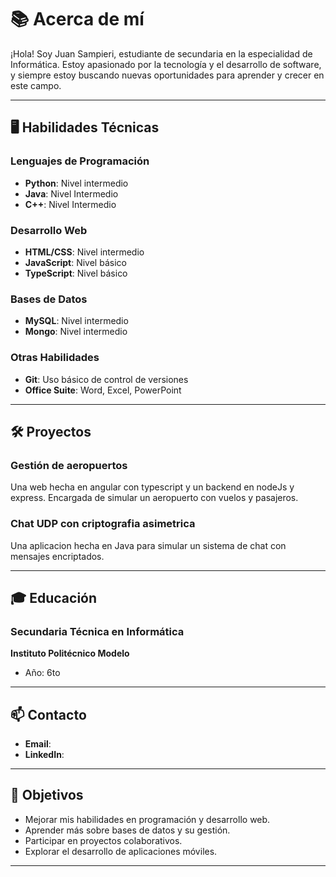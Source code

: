 # 📚 Acerca de mí

¡Hola! Soy Juan Sampieri, estudiante de secundaria en la especialidad de Informática. Estoy apasionado por la tecnología y el desarrollo de software, y siempre estoy buscando nuevas oportunidades para aprender y crecer en este campo.

---

## 🖥️ Habilidades Técnicas

### Lenguajes de Programación
- **Python**: Nivel intermedio
- **Java**: Nivel Intermedio
- **C++**: Nivel Intermedio

### Desarrollo Web
- **HTML/CSS**: Nivel intermedio
- **JavaScript**: Nivel básico
- **TypeScript**: Nivel básico

### Bases de Datos
- **MySQL**: Nivel intermedio
- **Mongo**: Nivel intermedio

### Otras Habilidades
- **Git**: Uso básico de control de versiones
- **Office Suite**: Word, Excel, PowerPoint

---

## 🛠️ Proyectos

### Gestión de aeropuertos
Una web hecha en angular con typescript y un backend en nodeJs y express. Encargada de simular un aeropuerto con vuelos y pasajeros.

### Chat UDP con criptografia asimetrica
Una aplicacion hecha en Java para simular un sistema de chat con mensajes encriptados.

---

## 🎓 Educación

### Secundaria Técnica en Informática
**Instituto Politécnico Modelo**
- Año: 6to

---

## 📫 Contacto

- **Email**: 
- **LinkedIn**: 

---

## 🚀 Objetivos

- Mejorar mis habilidades en programación y desarrollo web.
- Aprender más sobre bases de datos y su gestión.
- Participar en proyectos colaborativos.
- Explorar el desarrollo de aplicaciones móviles.

---
